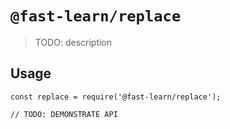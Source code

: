 # `@fast-learn/replace`

> TODO: description

## Usage

```
const replace = require('@fast-learn/replace');

// TODO: DEMONSTRATE API
```
